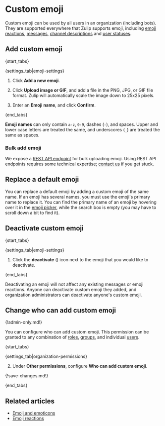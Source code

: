 # Custom emoji

Custom emoji can be used by all users in an organization (including
bots).  They are supported everywhere that Zulip supports emoji,
including [emoji reactions][emoji-reactions],
[messages][emoji-messages], [channel descriptions][emoji-channels] and
[user statuses][emoji-status].

[emoji-reactions]: /help/emoji-reactions
[emoji-messages]: /help/format-your-message-using-markdown#emoji-and-emoticons
[emoji-channels]: /help/change-the-channel-description
[emoji-status]: /help/status-and-availability

## Add custom emoji

{start_tabs}

{settings_tab|emoji-settings}

1. Click **Add a new emoji**.

1. Click **Upload image or GIF**, and add a file in the PNG, JPG, or
   GIF file format. Zulip will automatically scale the image down to
   25x25 pixels.

1. Enter an **Emoji name**, and click **Confirm**.

{end_tabs}

**Emoji names** can only contain `a-z`, `0-9`, dashes (`-`), and spaces.
Upper and lower case letters are treated the same, and underscores (`_`)
are treated the same as spaces.

### Bulk add emoji

We expose a [REST API endpoint](/api/upload-custom-emoji) for bulk uploading
emoji. Using REST API endpoints requires some technical expertise;
[contact us](/help/contact-support) if you get stuck.

## Replace a default emoji

You can replace a default emoji by adding a custom emoji of the same
name. If an emoji has several names, you must use the emoji's primary name
to replace it. You can find the primary name of an emoji by hovering over it
in the [emoji picker](/help/emoji-and-emoticons#use-an-emoji-in-your-message),
while the search box is empty (you may have to scroll down a bit to find it).

## Deactivate custom emoji

{start_tabs}

{settings_tab|emoji-settings}

1. Click the **deactivate** (<i class="zulip-icon zulip-icon-trash"></i>) icon next to the
   emoji that you would like to deactivate.

{end_tabs}

Deactivating an emoji will not affect any existing messages or emoji
reactions. Anyone can deactivate custom emoji they added, and organization
administrators can deactivate anyone's custom emoji.

## Change who can add custom emoji

{!admin-only.md!}

You can configure who can add custom emoji. This permission can be granted to
any combination of [roles](/help/user-roles), [groups](/help/user-groups), and
individual [users](/help/introduction-to-users).

{start_tabs}

{settings_tab|organization-permissions}

2. Under **Other permissions**, configure **Who can add custom emoji**.

{!save-changes.md!}

{end_tabs}

## Related articles

* [Emoji and emoticons](/help/emoji-and-emoticons)
* [Emoji reactions](/help/emoji-reactions)
